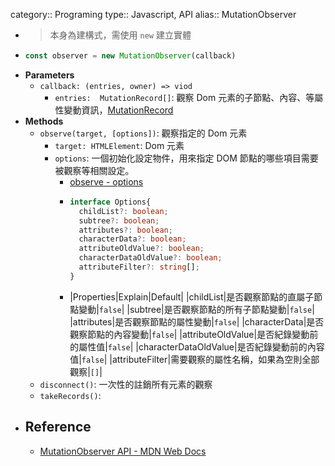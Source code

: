 category:: Programing
type:: Javascript, API
alias:: MutationObserver

- > 本身為建構式，需使用 `new` 建立實體
- ```javascript
  const observer = new MutationObserver(callback)
  ```
- **Parameters**
	- `callback: (entries, owner) => viod`
		- `entries:  MutationRecord[]`: 觀察 Dom 元素的子節點、內容、等屬性變動資訊，[MutationRecord](https://developer.mozilla.org/en-US/docs/Web/API/MutationRecord)
- **Methods**
	- `observe(target, [options])`: 觀察指定的 Dom 元素
		- `target: HTMLElement`: Dom 元素
		- `options`:  一個初始化設定物件，用來指定 DOM 節點的哪些項目需要被觀察等相關設定。
			- [observe - options](https://developer.mozilla.org/en-US/docs/Web/API/MutationObserver/observe#syntax)
			- ```typescript
			  interface Options{
			    childList?: boolean;
			    subtree?: boolean;
			    attributes?: boolean;
			    characterData?: boolean;
			    attributeOldValue?: boolean;
			    characterDataOldValue?: boolean;
			    attributeFilter?: string[];
			  }
			  ```
			- |Properties|Explain|Default|
			  |childList|是否觀察節點的直屬子節點變動|`false`|
			  |subtree|是否觀察節點的所有子節點變動|`false`|
			  |attributes|是否觀察節點的屬性變動|`false`|
			  |characterData|是否觀察節點的內容變動|`false`|
			  |attributeOldValue|是否紀錄變動前的屬性值|`false`|
			  |characterDataOldValue|是否紀錄變動前的內容值|`false`|
			  |attributeFilter|需要觀察的屬性名稱，如果為空則全部觀察|`[]`|
	- `disconnect()`: 一次性的註銷所有元素的觀察
	- `takeRecords()`:
- ## Reference
	- [MutationObserver API - MDN Web Docs](https://developer.mozilla.org/en-US/docs/Web/API/MutationObserver)